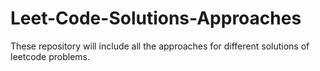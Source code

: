 # Leet-Code-Solutions-Approaches
These repository will include all the approaches for different solutions of leetcode problems.
